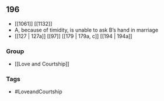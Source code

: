 ## 196
- [[1061]] [[1132]] 
- A, because of timidity, is unable to ask B’s hand in marriage
- [[127 | 127a]] [[97]] [[179 | 179a, c]] [[194 | 194a]] 


### Group
- [[Love and Courtship]]

### Tags
- #LoveandCourtship

